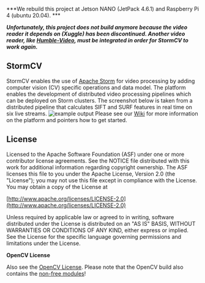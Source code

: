 ***We rebuild this project at Jetson NANO (JetPack 4.6.1) and Raspberry Pi 4 (ubuntu 20.04). ***

***Unfortunately, this project does not build anymore because the video reader it depends on (Xuggle) has been discontinued. Another video reader, like [Humble-Video](https://github.com/artclarke/humble-video), must be integrated in order for StormCV to work again.***

## StormCV
StormCV enables the use of [Apache Storm](https://storm.apache.org/) for video processing by adding computer vision (CV) specific operations and data model. The platform enables the development of distributed video processing pipelines which can be deployed on Storm clusters. The screenshot below is taken from a distributed pipeline that calculates SIFT and SURF features in real time on six live streams. 
![example output](https://github.com/sensorstorm/StormCV/wiki/deployed_output.png)
Please see our [Wiki](https://github.com/sensorstorm/StormCV/wiki) for more information on the platform and pointers how to get started.

## License
Licensed to the Apache Software Foundation (ASF) under one or more contributor license agreements. See the NOTICE file distributed with this work for additional information regarding copyright ownership. The ASF licenses this file to you under the Apache License, Version 2.0 (the "License"); you may not use this file except in compliance with the License. You may obtain a copy of the License at

[http://www.apache.org/licenses/LICENSE-2.0](http://www.apache.org/licenses/LICENSE-2.0)

Unless required by applicable law or agreed to in writing, software distributed under the License is distributed on an "AS IS" BASIS, WITHOUT WARRANTIES OR CONDITIONS OF ANY KIND, either express or implied. See the License for the specific language governing permissions and limitations under the License.

**OpenCV License**

Also see the [OpenCV License](http://opencv.org/license.html). Please note that the OpenCV build also contains the [non-free modules](http://docs.opencv.org/modules/nonfree/doc/nonfree.html)!
